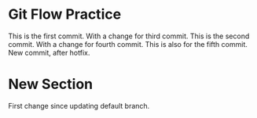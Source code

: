 # Git Flow Practice

This is the first commit. With a change for third commit.
This is the second commit. With a change for fourth commit.
This is also for the fifth commit.
New commit, after hotfix.

# New Section
First change since updating default branch.
